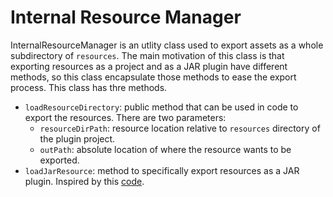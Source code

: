 # Internal Resource Manager

InternalResourceManager is an utlity class used to export assets as a whole subdirectory of `resources`. The main motivation of this class is that exporting resources as a project and as a JAR plugin have different methods, so this class encapsulate those methods to ease the export process. This class has thre methods.
- `loadResourceDirectory`: public method that can be used in code to export the resources. There are two parameters:
  - `resourceDirPath`: resource location relative to `resources` directory of the plugin project.
  - `outPath`: absolute location of where the resource wants to be exported.
- `loadJarResource`: method to specifically export resources as a JAR plugin. Inspired by this [code](https://stackoverflow.com/questions/11012819/how-can-i-access-a-folder-inside-of-a-resource-folder-from-inside-my-jar-file).
